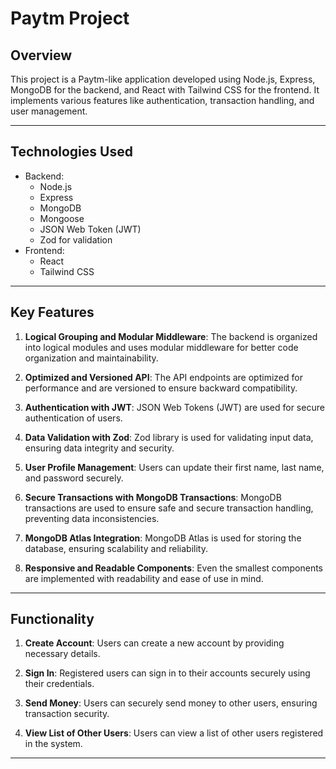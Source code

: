# Paytm Project

## Overview
This project is a Paytm-like application developed using Node.js, Express, MongoDB for the backend, and React with Tailwind CSS for the frontend. It implements various features like authentication, transaction handling, and user management.

---

## Technologies Used
- Backend:
  - Node.js
  - Express
  - MongoDB
  - Mongoose
  - JSON Web Token (JWT)
  - Zod for validation
- Frontend:
  - React
  - Tailwind CSS

---

## Key Features

1. **Logical Grouping and Modular Middleware**: The backend is organized into logical modules and uses modular middleware for better code organization and maintainability.

2. **Optimized and Versioned API**: The API endpoints are optimized for performance and are versioned to ensure backward compatibility.

3. **Authentication with JWT**: JSON Web Tokens (JWT) are used for secure authentication of users.

4. **Data Validation with Zod**: Zod library is used for validating input data, ensuring data integrity and security.

5. **User Profile Management**: Users can update their first name, last name, and password securely.

6. **Secure Transactions with MongoDB Transactions**: MongoDB transactions are used to ensure safe and secure transaction handling, preventing data inconsistencies.

7. **MongoDB Atlas Integration**: MongoDB Atlas is used for storing the database, ensuring scalability and reliability.

8. **Responsive and Readable Components**: Even the smallest components are implemented with readability and ease of use in mind.

---

## Functionality

1. **Create Account**: Users can create a new account by providing necessary details.

2. **Sign In**: Registered users can sign in to their accounts securely using their credentials.

3. **Send Money**: Users can securely send money to other users, ensuring transaction security.

4. **View List of Other Users**: Users can view a list of other users registered in the system.

---

